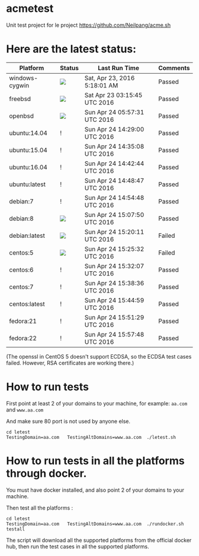 # acmetest
Unit test project for le project https://github.com/Neilpang/acme.sh



# Here are the latest status:

| Platform | Status| Last Run Time| Comments|
-----------|-------|--------------|---------|
|windows-cygwin| ![](https://cdn.rawgit.com/Neilpang/acmetest/master/status/windows-cygwin.svg?1461388681)| Sat, Apr 23, 2016  5:18:01 AM| Passed |
|freebsd| ![](https://cdn.rawgit.com/Neilpang/acmetest/master/status/freebsd.svg?1461381345)| Sat Apr 23 03:15:45 UTC 2016| Passed |
|openbsd| ![](https://cdn.rawgit.com/Neilpang/acmetest/master/status/openbsd.svg?1461477451)| Sun Apr 24 05:57:31 UTC 2016| Passed |
|ubuntu:14.04| \![](https://cdn.rawgit.com/Neilpang/letest/master/status/ubuntu-14.04.svg?1461508140)| Sun Apr 24 14:29:00 UTC 2016| Passed |
|ubuntu:15.04| \![](https://cdn.rawgit.com/Neilpang/letest/master/status/ubuntu-15.04.svg?1461508508)| Sun Apr 24 14:35:08 UTC 2016| Passed |
|ubuntu:16.04| \![](https://cdn.rawgit.com/Neilpang/letest/master/status/ubuntu-16.04.svg?1461508964)| Sun Apr 24 14:42:44 UTC 2016| Passed |
|ubuntu:latest| \![](https://cdn.rawgit.com/Neilpang/letest/master/status/ubuntu-latest.svg?1461509327)| Sun Apr 24 14:48:47 UTC 2016| Passed |
|debian:7| \![](https://cdn.rawgit.com/Neilpang/letest/master/status/debian-7.svg?1461509688)| Sun Apr 24 14:54:48 UTC 2016| Passed |
|debian:8| ![](https://cdn.rawgit.com/Neilpang/letest/master/status/debian-8.svg?1461510470)| Sun Apr 24 15:07:50 UTC 2016| Passed |
|debian:latest| ![](https://cdn.rawgit.com/Neilpang/letest/master/status/debian-latest.svg?1461511211)| Sun Apr 24 15:20:11 UTC 2016| Failed |
|centos:5| ![](https://cdn.rawgit.com/Neilpang/letest/master/status/centos-5.svg?1461511532)| Sun Apr 24 15:25:32 UTC 2016| Failed |
|centos:6| \![](https://cdn.rawgit.com/Neilpang/letest/master/status/centos-6.svg?1461511927)| Sun Apr 24 15:32:07 UTC 2016| Passed |
|centos:7| \![](https://cdn.rawgit.com/Neilpang/letest/master/status/centos-7.svg?1461512316)| Sun Apr 24 15:38:36 UTC 2016| Passed |
|centos:latest| \![](https://cdn.rawgit.com/Neilpang/letest/master/status/centos-latest.svg?1461512699)| Sun Apr 24 15:44:59 UTC 2016| Passed |
|fedora:21| \![](https://cdn.rawgit.com/Neilpang/letest/master/status/fedora-21.svg?1461513089)| Sun Apr 24 15:51:29 UTC 2016| Passed |
|fedora:22| \![](https://cdn.rawgit.com/Neilpang/letest/master/status/fedora-22.svg?1461513468)| Sun Apr 24 15:57:48 UTC 2016| Passed |
(The openssl in CentOS 5 doesn't support ECDSA, so the ECDSA test cases failed. However, RSA certificates are working there.)

# How to run tests

First point at least 2 of your domains to your machine, 
for example: `aa.com` and `www.aa.com`

And make sure 80 port is not used by anyone else.

```
cd letest
TestingDomain=aa.com   TestingAltDomains=www.aa.com  ./letest.sh
```

# How to run tests in all the platforms through docker.

You must have docker installed, and also point 2 of your domains to your machine.

Then test all the platforms :

```
cd letest
TestingDomain=aa.com   TestingAltDomains=www.aa.com  ./rundocker.sh  testall
```

The script will download all the supported platforms from the official docker hub, then run the test cases in all the supported platforms.






